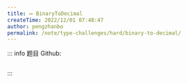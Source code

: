 ```yaml
---
title: ➖ BinaryToDecimal
createTime: 2022/12/01 07:48:47
author: pengzhanbo
permalink: /note/type-challenges/hard/binary-to-decimal/
---
```


::: info 题目
Github: []()

```ts
```
:::
